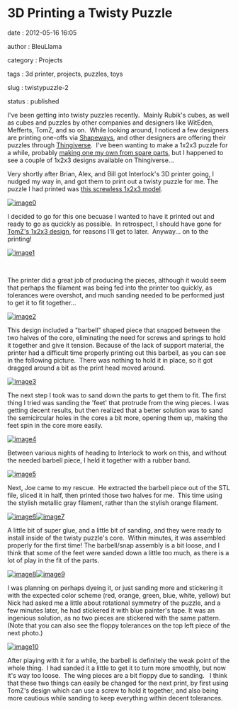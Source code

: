 3D Printing a Twisty Puzzle
===========================

date
:   2012-05-16 16:05

author
:   BleuLlama

category
:   Projects

tags
:   3d printer, projects, puzzles, toys

slug
:   twistypuzzle-2

status
:   published

I've been getting into twisty puzzles recently.  Mainly Rubik's cubes,
as well as cubes and puzzles by other companies and designers like
WitEden, Mefferts, TomZ, and so on.  While looking around, I noticed a
few designers are printing one-offs via
[Shapeways](http://shapeways.com), and other designers are offering
their puzzles through [Thingiverse](http://thingiverse.com).  I've been
wanting to make a 1x2x3 puzzle for a while, probably [making one my own
from spare parts](http://www.youtube.com/watch?v=pPeiQKmoaUc), but I
happened to see a couple of 1x2x3 designs available on Thingiverse...

Very shortly after Brian, Alex, and Bill got Interlock's 3D printer
going, I nudged my way in, and got them to print out a twisty puzzle for
me. The puzzle I had printed was [this screwless 1x2x3
model](http://www.thingiverse.com/thing:3737).

[![image0](http://interlockroc.wpengine.com/wp-content/uploads/2012/05/11-300x224.jpg)](http://interlockroc.wpengine.com/wp-content/uploads/2012/05/11.jpg)

I decided to go for this one becuase I wanted to have it printed out and
ready to go as qucickly as possible.  In retrospect, I should have gone
for [TomZ's 1x2x3 design](http://www.thingiverse.com/thing:2412), for
reasons I'll get to later.  Anyway... on to the printing!

[![image1](http://interlockroc.wpengine.com/wp-content/uploads/2012/05/15-300x224.jpg)](http://interlockroc.wpengine.com/wp-content/uploads/2012/05/15.jpg)

 

The printer did a great job of producing the pieces, although it would
seem that perhaps the filament was being fed into the printer too
quickly, as tolerances were overshot, and much sanding needed to be
performed just to get it to fit together...

[![image2](http://interlockroc.wpengine.com/wp-content/uploads/2012/05/21-300x224.jpg)](http://interlockroc.wpengine.com/wp-content/uploads/2012/05/21.jpg)

This design included a "barbell" shaped piece that snapped between the
two halves of the core, eliminating the need for screws and springs to
hold it together and give it tension. Because of the lack of support
material, the printer had a difficult time properly printing out this
barbell, as you can see in the following picture.  There was nothing to
hold it in place, so it got dragged around a bit as the print head moved
around.

[![image3](http://interlockroc.wpengine.com/wp-content/uploads/2012/05/40-300x224.jpg)](http://interlockroc.wpengine.com/wp-content/uploads/2012/05/40.jpg)

The next step I took was to sand down the parts to get them to fit. The
first thing I tried was sanding the 'feet' that protrude from the wing
pieces. I was getting decent results, but then realized that a better
solution was to sand the semicircular holes in the cores a bit more,
opening them up, making the feet spin in the core more easily.

[![image4](http://interlockroc.wpengine.com/wp-content/uploads/2012/05/41-300x224.jpg)](http://interlockroc.wpengine.com/wp-content/uploads/2012/05/41.jpg)

Between various nights of heading to Interlock to work on this, and
without the needed barbell piece, I held it together with a rubber band.

[![image5](http://interlockroc.wpengine.com/wp-content/uploads/2012/05/44-300x224.jpg)](http://interlockroc.wpengine.com/wp-content/uploads/2012/05/44.jpg)

Next, Joe came to my rescue.  He extracted the barbell piece out of the
STL file, sliced it in half, then printed those two halves for me.  This
time using the stylish metallic gray filament, rather than the stylish
orange filament.

[![image6](http://interlockroc.wpengine.com/wp-content/uploads/2012/05/50-300x224.jpg)](http://interlockroc.wpengine.com/wp-content/uploads/2012/05/50.jpg)[![image7](http://interlockroc.wpengine.com/wp-content/uploads/2012/05/53-300x224.jpg)](http://interlockroc.wpengine.com/wp-content/uploads/2012/05/53.jpg)

A little bit of super glue, and a little bit of sanding, and they were
ready to install inside of the twisty puzzle's core.  Within minutes, it
was assembled properly for the first time! The barbell/snap assembly is
a bit loose, and I think that some of the feet were sanded down a little
too much, as there is a lot of play in the fit of the parts.

[![image8](http://interlockroc.wpengine.com/wp-content/uploads/2012/05/55-300x224.jpg)](http://interlockroc.wpengine.com/wp-content/uploads/2012/05/55.jpg)[![image9](http://interlockroc.wpengine.com/wp-content/uploads/2012/05/57-300x224.jpg)](http://interlockroc.wpengine.com/wp-content/uploads/2012/05/57.jpg)

I was planning on perhaps dyeing it, or just sanding more and stickering
it with the expected color scheme (red, orange, green, blue, white,
yellow) but Nick had asked me a little about rotational symmetry of the
puzzle, and a few minutes later, he had stickered it with blue painter's
tape. It was an ingenious solution, as no two pieces are stickered with
the same pattern. (Note that you can also see the floppy tolerances on
the top left piece of the next photo.)

[![image10](http://interlockroc.wpengine.com/wp-content/uploads/2012/05/60-300x224.jpg)](http://interlockroc.wpengine.com/wp-content/uploads/2012/05/60.jpg)

After playing with it for a while, the barbell is definitely the weak
point of the whole thing.  I had sanded it a little to get it to turn
more smoothly, but now it's way too loose.  The wing pieces are a bit
floppy due to sanding.   I think that these two things can easily be
changed for the next print, by first using TomZ's design which can use a
screw to hold it together, and also being more cautious while sanding to
keep everything within decent tolerances.
